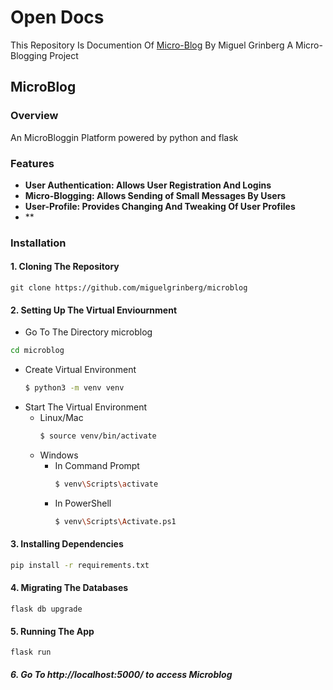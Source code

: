 # Open Docs
This Repository Is Documention Of [Micro-Blog](https://github.com/miguelgrinberg/microblog) By Miguel Grinberg A Micro-Blogging Project 
## MicroBlog
### Overview
An MicroBloggin Platform powered by python and flask
### Features
- **User Authentication: Allows User Registration And Logins**
- **Micro-Blogging: Allows Sending of Small Messages By Users**
- **User-Profile: Provides Changing And Tweaking Of User Profiles**
- **
### Installation
  #### 1. Cloning The Repository
    git clone https://github.com/miguelgrinberg/microblog
  #### 2. Setting Up The Virtual Enviournment
  - Go To The Directory microblog
  ```bash 
  cd microblog
  ```
  - Create Virtual Environment
    ```bash
    $ python3 -m venv venv
    ```
  - Start The Virtual Environment
    - Linux/Mac
      ```bash
      $ source venv/bin/activate
      ```
    - Windows
      - In Command Prompt
        ```bash
        $ venv\Scripts\activate
        ```
      - In PowerShell
        ```bash
        $ venv\Scripts\Activate.ps1
        ```
  #### 3. Installing Dependencies
  ```bash
pip install -r requirements.txt
  ```
#### 4. Migrating The Databases
    flask db upgrade 
#### 5. Running The App
    flask run
##### 6. Go To http://localhost:5000/ to access Microblog
    
    
  
